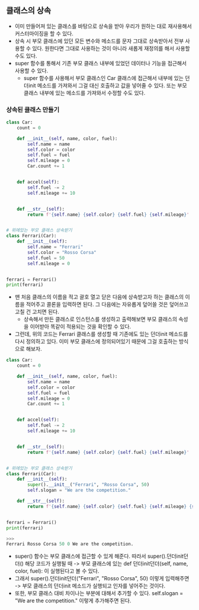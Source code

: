 ## 클래스의 상속
- 이미 만들어져 있는 클래스를 바탕으로 상속을 받아 우리가 원하는 대로 재사용해서 커스터마이징을 할 수 있다. 
- 상속 시 부모 클래스에 있던 모든 변수와 메소드를 문자 그대로 상속받아서 전부 사용할 수 있다. 원한다면 그대로 사용하는 것이 아니라 새롭게 재정의를 해서 사용할 수도 있다.
- super 함수를 통해서 기존 부모 클래스 내부에 있었던 데이터나 기능을 접근해서 사용할 수 있다.
  - super 함수를 사용해서 부모 클래스인 Car 클래스에 접근해서 내부에 있는 던더init 메소드를 가져와서 그걸 대신 호출하고 값을 넣어줄 수 있다. 또는 부모 클래스 내부에 있는 메소드를 가져와서 수정할 수도 있다.


### 상속된 클래스 만들기

```python
class Car:
    count = 0

    def __init__(self, name, color, fuel):
        self.name = name
        self.color = color
        self.fuel = fuel
        self.mileage = 0
        Car.count += 1


    def accel(self):
        self.fuel -= 2
        self.mileage += 10


    def __str__(self):
        return f'{self.name} {self.color} {self.fuel} {self.mileage}'    


# 위에있는 부모 클래스 상속받기
class Ferrari(Car):
    def __init__(self):
        self.name = "Ferrari"
        self.color = "Rosso Corsa"
        self.fuel = 50
        self.mileage = 0


ferrari = Ferrari()
print(ferrari)
```

- 맨 처음 클래스의 이름을 적고 괄호 열고 닫은 다음에 상속받고자 하는 클래스의 이름을 적어주고 콜론을 입력하면 된다. 그 다음에는 자유롭게 덮어쓸 것은 덮어쓰고 고칠 건 고치면 된다.
  - 상속해서 만든 클래스로 인스턴스를 생성하고 출력해보면 부모 클래스의 속성을 이어받아 똑같이 적용되는 것을 확인할 수 있다.
- 그런데, 위의 코드는 Ferrari 클래스를 생성할 때 기존에도 있는 던더init 메소드를 다시 정의하고 있다. 이미 부모 클래스에 정의되어있기 때문에 그걸 호출하는 방식으로 해보자.

```python
class Car:
    count = 0

    def __init__(self, name, color, fuel):
        self.name = name
        self.color = color
        self.fuel = fuel
        self.mileage = 0
        Car.count += 1


    def accel(self):
        self.fuel -= 2
        self.mileage += 10


    def __str__(self):
        return f'{self.name} {self.color} {self.fuel} {self.mileage}'    


# 위에있는 부모 클래스 상속받기
class Ferrari(Car):
    def __init__(self):
        super().__init__("Ferrari", "Rosso Corsa", 50)
        self.slogan = "We are the competition."

    def __str__(self):
        return f'{self.name} {self.color} {self.fuel} {self.mileage} {self.slogan}'  


ferrari = Ferrari()
print(ferrari)

>>>
Ferrari Rosso Corsa 50 0 We are the competition.
```

- super() 함수는 부모 클래스에 접근할 수 있게 해준다. 따라서 super().던더init던더() 해당 코드가 실행될 때 -> 부모 클래스에 있는 def 던더init던더(self, name, color, fuel): 이 실행된다고 볼 수 있다.
- 그래서 super().던더init던더("Ferrari", "Rosso Corsa", 50) 이렇게 입력해주면 -> 부모 클래스의 던더init 메소드가 실행되고 인자를 넣어주는 것이다. 
- 또한, 부모 클래스 대비 차이나는 부분에 대해서 추가할 수 있다.  self.slogan = "We are the competition." 이렇게 추가해주면 된다.
